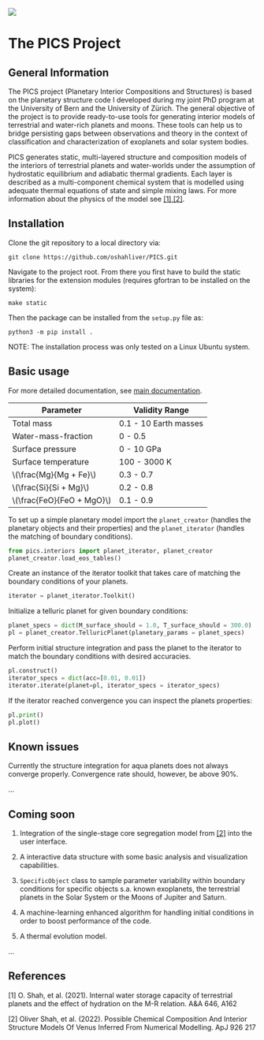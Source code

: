 ![](assets/chapter_hydro.png)

# The PICS Project

## General Information

The PICS project (Planetary Interior Compositions and Structures) is based on the planetary structure code I developed during my joint PhD program at the University of Bern and the University of Zürich. The general objective of the project is to provide ready-to-use tools for generating interior models of terrestrial and water-rich planets and moons. These tools can help us to bridge persisting gaps between observations and theory in the context of classification and characterization of exoplanets and solar system bodies.

PICS generates static, multi-layered structure and composition models of the interiors of terrestrial planets and water-worlds under the assumption of hydrostatic equilibrium and adiabatic thermal gradients. Each layer is described as a multi-component chemical system that is modelled using adequate thermal equations of state and simple mixing laws. For more information about the physics of the model see [[1],[2]](#1).

## Installation

Clone the git repository to a local directory via:

```
git clone https://github.com/oshahliver/PICS.git
```
Navigate to the project root. From there you first have to build the static libraries for the extension modules (requires gfortran to be installed on the system):

```
make static
```

Then the package can be installed from the ```setup.py``` file as:
```
python3 -m pip install .
```

NOTE: The installation process was only tested on a Linux Ubuntu system.

## Basic usage

For more detailed documentation, see [main documentation](./docs/README.md).


| Parameter                   | Validity Range               |
|-----------------------------|------------------------------|
| Total mass                  | 0.1 - 10 Earth masses        |
| Water-mass-fraction         | 0 - 0.5                      |
| Surface pressure            | 0 - 10 GPa                   |
| Surface temperature         | 100 - 3000 K                 |
| \\(\\frac{Mg}{Mg + Fe}\\)   | 0.3 - 0.7                    |
| \\(\\frac{Si}{Si + Mg}\\)   | 0.2 - 0.8                    |
| \\(\\frac{FeO}{FeO + MgO}\\) | 0.1 - 0.9                    |






To set up a simple planetary model import the ```planet_creator``` (handles the planetary objects and their properties) and the ```planet_iterator``` (handles the matching of boundary conditions).

```python
from pics.interiors import planet_iterator, planet_creator
planet_creator.load_eos_tables() 
```

Create an instance of the iterator toolkit that takes care of matching the boundary conditions of your planets.

```python
iterator = planet_iterator.Toolkit()
```

Initialize a telluric planet for given boundary conditions:

```python
planet_specs = dict(M_surface_should = 1.0, T_surface_should = 300.0)
pl = planet_creator.TelluricPlanet(planetary_params = planet_specs)
```

Perform initial structure integration and pass the planet to the iterator to match the boundary conditions with desired accuracies.

```python
pl.construct()
iterator_specs = dict(acc=[0.01, 0.01])
iterator.iterate(planet=pl, iterator_specs = iterator_specs)
```

If the iterator reached convergence you can inspect the planets properties:

```python
pl.print()
pl.plot()
```

## Known issues

Currently the structure integration for aqua planets does not always converge properly. Convergence rate should, however, be above 90%.

...

## Coming soon


1. Integration of the single-stage core segregation model from [[2]](#1) into the user interface.

2. A interactive data structure with some basic analysis and visualization capabilities.

3. ```SpecificObject``` class to sample parameter variability within boundary conditions for specific objects s.a. known exoplanets, the terrestrial planets in the Solar System or the Moons of Jupiter and Saturn.

4. A machine-learning enhanced algorithm for handling initial conditions in order to boost performance of the code.

5. A thermal evolution model.

...

## References
<a id="1">[1]</a> 
O. Shah, et al. (2021).
Internal water storage capacity of terrestrial planets and the effect of hydration on the M-R relation.
A&A 646, A162

<a id="2">[2]</a> 
Oliver Shah, et al. (2022).
Possible Chemical Composition And Interior Structure Models Of Venus Inferred From Numerical Modelling.
ApJ 926 217
